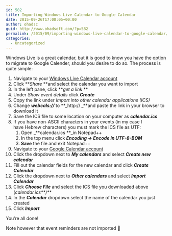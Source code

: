 ```yaml
---
id: 582
title: Importing Windows Live Calendar to Google Calendar
date: 2015-09-26T17:00:05+00:00
author: ohadsc
guid: http://www.ohadsoft.com/?p=582
permalink: /2015/09/importing-windows-live-calendar-to-google-calendar/
categories:
  - Uncategorized
---
```

Windows Live is a great calendar, but it is good to know you have the option to migrate to Google Calender, should you desire to do so. The process is quite simple:

  1. Navigate to your <a href="https://calendar.live.com" target="_blank">Windows Live Calendar account</a>
  2. Click **_Share_ **and select the calendar you want to import
  3. In the left pane, click **_get a link_ **
  4. Under _Show event details_ click **_Create_**
  5. Copy the link under _Import into other calendar applications (ICS)_
  6. Change **_webcals://_** to **_http:// _**and paste the link in your browser to download it
  7. Save the ICS file to some location on your computer as _**calendar.ics**_
  8. If you have non-ASCII characters in your events (in my case I have Hebrew characters) you must mark the ICS file as UTF: 
      1. Open _**calendar.ics **_in Notepad++
      2. In the top menu click **_Encoding -> Encode in UTF-8-BOM_**
      3. **Save** the file and exit Notepad++
  9. Navigate to your <a href="https://www.google.com/calendar" target="_blank">Google Calendar account</a>
 10. Click the dropdown next to **_My calendars_** and select _**Create new calendar**_
 11. Fill out the calendar fields for the new calendar and click **_Create Calendar_**
 12. Click the dropdown next to **_Other calendars_** and select _**Import Calendar**_
 13. Click _**Choose File**_ and select the ICS file you downloaded above (_calendar.ics**)**_
 14. In the _**Calendar**_ dropdown select the name of the calendar you just created
 15. Click _**Import**_

You&#8217;re all done!
  
Note however that event reminders are not imported 🙁